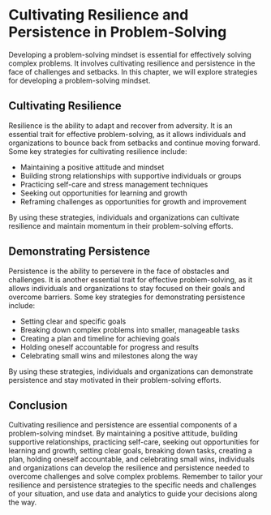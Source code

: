 Cultivating Resilience and Persistence in Problem-Solving
==========================================================================================================

Developing a problem-solving mindset is essential for effectively solving complex problems. It involves cultivating resilience and persistence in the face of challenges and setbacks. In this chapter, we will explore strategies for developing a problem-solving mindset.

Cultivating Resilience
----------------------

Resilience is the ability to adapt and recover from adversity. It is an essential trait for effective problem-solving, as it allows individuals and organizations to bounce back from setbacks and continue moving forward. Some key strategies for cultivating resilience include:

* Maintaining a positive attitude and mindset
* Building strong relationships with supportive individuals or groups
* Practicing self-care and stress management techniques
* Seeking out opportunities for learning and growth
* Reframing challenges as opportunities for growth and improvement

By using these strategies, individuals and organizations can cultivate resilience and maintain momentum in their problem-solving efforts.

Demonstrating Persistence
-------------------------

Persistence is the ability to persevere in the face of obstacles and challenges. It is another essential trait for effective problem-solving, as it allows individuals and organizations to stay focused on their goals and overcome barriers. Some key strategies for demonstrating persistence include:

* Setting clear and specific goals
* Breaking down complex problems into smaller, manageable tasks
* Creating a plan and timeline for achieving goals
* Holding oneself accountable for progress and results
* Celebrating small wins and milestones along the way

By using these strategies, individuals and organizations can demonstrate persistence and stay motivated in their problem-solving efforts.

Conclusion
----------

Cultivating resilience and persistence are essential components of a problem-solving mindset. By maintaining a positive attitude, building supportive relationships, practicing self-care, seeking out opportunities for learning and growth, setting clear goals, breaking down tasks, creating a plan, holding oneself accountable, and celebrating small wins, individuals and organizations can develop the resilience and persistence needed to overcome challenges and solve complex problems. Remember to tailor your resilience and persistence strategies to the specific needs and challenges of your situation, and use data and analytics to guide your decisions along the way.
